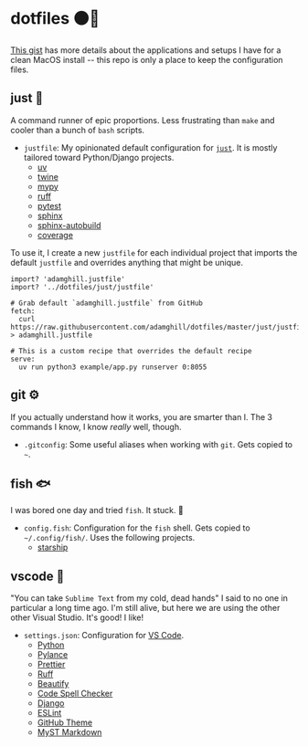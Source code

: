 # dotfiles ⚫️📂

[This gist](https://gist.github.com/adamghill/d107a729923dff1b6c0aa17c72d1c5ff) has more details about the applications and setups I have for a clean MacOS install -- this repo is only a place to keep the configuration files.

## just 🏃

A command runner of epic proportions. Less frustrating than `make` and cooler than a bunch of `bash` scripts.

- `justfile`: My opinionated default configuration for [`just`](https://just.systems/man/en/). It is mostly tailored toward Python/Django projects.
    - [uv](https://docs.astral.sh/uv/)
    - [twine](https://twine.readthedocs.io/)
    - [mypy](https://www.mypy-lang.org/)
    - [ruff](https://docs.astral.sh/ruff/)
    - [pytest](https://docs.pytest.org/)
    - [sphinx](https://www.sphinx-doc.org/)
    - [sphinx-autobuild](https://github.com/sphinx-doc/sphinx-autobuild#readme)
    - [coverage](https://coverage.readthedocs.io/)

To use it, I create a new `justfile` for each individual project that imports the default `justfile` and overrides anything that might be unique.

```justfile
import? 'adamghill.justfile'
import? '../dotfiles/just/justfile'

# Grab default `adamghill.justfile` from GitHub
fetch:
  curl https://raw.githubusercontent.com/adamghill/dotfiles/master/just/justfile > adamghill.justfile

# This is a custom recipe that overrides the default recipe
serve:
  uv run python3 example/app.py runserver 0:8055
```

## git ⚙️

If you actually understand how it works, you are smarter than I. The 3 commands I know, I know _really_ well, though.

- `.gitconfig`: Some useful aliases when working with `git`. Gets copied to `~`.

## fish 🐟

I was bored one day and tried `fish`. It stuck. 🤷

- `config.fish`: Configuration for the `fish` shell. Gets copied to `~/.config/fish/`. Uses the following projects.    
    - [starship](https://starship.rs/)

## vscode 📝

"You can take `Sublime Text` from my cold, dead hands" I said to no one in particular a long time ago. I'm still alive, but here we are using the other other Visual Studio. It's good! I like!

- `settings.json`: Configuration for [VS Code](https://code.visualstudio.com/).
    - [Python](https://marketplace.visualstudio.com/items?itemName=ms-python.python)
    - [Pylance](https://marketplace.visualstudio.com/items?itemName=ms-python.vscode-pylance)
    - [Prettier](https://marketplace.visualstudio.com/items?itemName=esbenp.prettier-vscode)
    - [Ruff](https://marketplace.visualstudio.com/items?itemName=charliermarsh.ruff)
    - [Beautify](https://marketplace.visualstudio.com/items?itemName=HookyQR.beautify)
    - [Code Spell Checker](https://marketplace.visualstudio.com/items?itemName=streetsidesoftware.code-spell-checker)
    - [Django](https://marketplace.visualstudio.com/items?itemName=batisteo.vscode-django)
    - [ESLint](https://marketplace.visualstudio.com/items?itemName=dbaeumer.vscode-eslint)
    - [GitHub Theme](https://marketplace.visualstudio.com/items?itemName=GitHub.github-vscode-theme)
    - [MyST Markdown](https://marketplace.visualstudio.com/items?itemName=ExecutableBookProject.myst-highlight)
